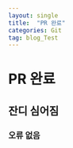 ```yaml
---
layout: single
title:  "PR 완료"
categories: Git
tag: blog_Test
---
```


# PR 완료

## 잔디 심어짐

### 오류 없음
